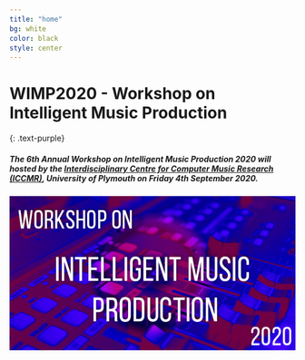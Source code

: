 ```yaml
---
title: "home"
bg: white
color: black
style: center
---
```


# WIMP2020 - Workshop on Intelligent Music Production
{: .text-purple}

##### The 6th Annual Workshop on Intelligent Music Production 2020 will hosted by the [Interdisciplinary Centre for Computer Music Research (ICCMR)](http://cmr.soc.plymouth.ac.uk/), University of Plymouth on Friday 4th September 2020.

![WIMP Logo](img/WIMPLogo.png)

